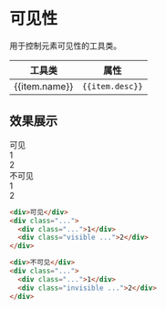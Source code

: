 # 可见性

用于控制元素可见性的工具类。

<Example class="p-0">
  <table class="table">
    <thead>
      <tr>
        <th>工具类</th>
        <th>属性</th>
      </tr>
    </thead>
    <tbody>
      <tr v-for="item in visibilityJson">
        <td>{{item.name}}</td>
        <td><code>{{item.desc}}</code></td>
      </tr>
    </tbody>
   </table>
</Example>


## 效果展示

<Example background="light-grid">
  <div class="mb-3">可见</div>
  <div class="flex gap-4 mb-3">
    <div class="w-14 h-14 bg-secondary text-white flex justify-center items-center rounded">1</div>
    <div class="w-14 h-14 bg-secondary text-white flex justify-center items-center rounded visible">2</div>
  </div>
  <div class="mb-3">不可见</div>
  <div class="flex gap-4">
    <div class="w-14 h-14 bg-secondary text-white flex justify-center items-center rounded">1</div>
    <div class="w-14 h-14 bg-secondary text-white flex justify-center items-center rounded invisible">2</div>
  </div>

</Example>

```html
<div>可见</div>
<div class="...">
  <div class="...">1</div>
  <div class="visible ...">2</div>
</div>

<div>不可见</div>
<div class="...">
  <div class="...">1</div>
  <div class="invisible ...">2</div>
</div>
```

<script setup>
  const visibilityJson = [
    {name: 'visible', desc: 'visibility: visible;'},
    {name: 'invisible', desc: 'visibility: hidden;'},
  ]
</script>
